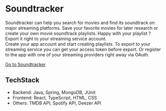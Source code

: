 # Soundtracker

Soundtracker can help you search for movies and find its soundtrack on major streaming platforms. Save your favorite movies for later research or create your own movie soundtrack playlists. Happy with your playlist ? Export it right to your streaming service account.
<br>
Create your app account and start creating playlists. To export to your streaming service you can get your access token before export. Or register to the app with one of your streaming providers right away via OAuth.

[Go to Soundtracker](https://soundtracker-xl.herokuapp.com)

## TechStack

* Backend: Java, Spring, MongoDB, JUnit
* Frontend: React, TypeScript, HTML, CSS
* Others: TMDB API, Spotify API, Deezer API
